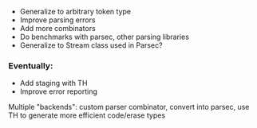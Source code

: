 - Generalize to arbitrary token type
- Improve parsing errors
- Add more combinators
- Do benchmarks with parsec, other parsing libraries
- Generalize to Stream class used in Parsec?

### Eventually:
- Add staging with TH
- Improve error reporting

Multiple "backends": custom parser combinator, convert into parsec, use TH to generate more efficient code/erase types